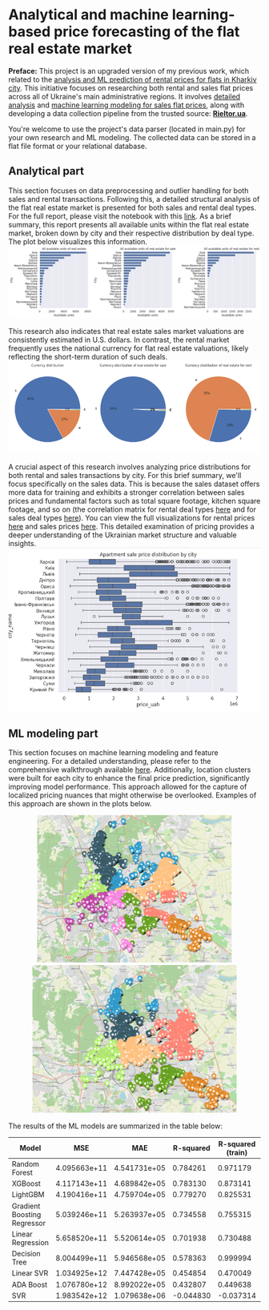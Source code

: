 # Analytical and machine learning-based price forecasting of the flat real estate market
**Preface:** This project is an upgraded version of my previous work, which related to the [analysis and ML prediction of rental prices for flats in Kharkiv city](https://github.com/elch1k/kharkiv_real_estate_rent_market). This initiative focuses on researching both rental and sales flat prices across all of Ukraine's main administrative regions. It involves [detailed analysis](https://github.com/elch1k/ukrainian_real_estate_market/blob/main/eda_and_ml/lun_real_estate_eda.ipynb) and [machine learning modeling for sales flat prices](https://github.com/elch1k/ukrainian_real_estate_market/blob/main/eda_and_ml/lun_real_estate_ml.ipynb), along with developing a data collection pipeline from the trusted source: [**Rieltor.ua**](https://rieltor.ua/).

You're welcome to use the project's data parser (located in main.py) for your own research and ML modeling. The collected data can be stored in a flat file format or your relational database.

Analytical part
--
This section focuses on data preprocessing and outlier handling for both sales and rental transactions. Following this, a detailed structural analysis of the flat real estate market is presented for both sales and rental deal types. For the full report, please visit the notebook with this [link](https://github.com/elch1k/ukrainian_real_estate_market/blob/main/eda_and_ml/lun_real_estate_eda.ipynb).
As a brief summary, this report presents all available units within the flat real estate market, broken down by city and their respective distribution by deal type. The plot below visualizes this information.
![flat_real_estate_units](https://github.com/elch1k/ukrainian_real_estate_market/blob/main/images/img_2.png)

This research also indicates that real estate sales market valuations are consistently estimated in U.S. dollars. In contrast, the rental market frequently uses the national currency for flat real estate valuations, likely reflecting the short-term duration of such deals.
![currency_distribution](https://github.com/elch1k/ukrainian_real_estate_market/blob/main/images/img_1.png)

A crucial aspect of this research involves analyzing price distributions for both rental and sales transactions by city. For this brief summary, we'll focus specifically on the sales data. This is because the sales dataset offers more data for training and exhibits a stronger correlation between sales prices and fundamental factors such as total square footage, kitchen square footage, and so on (the correlation matrix for rental deal types [here](https://github.com/elch1k/ukrainian_real_estate_market/blob/main/images/img_5.png) and for sales deal types [here](https://github.com/elch1k/ukrainian_real_estate_market/blob/main/images/img_6.png)). You can view the full visualizations for rental prices [here](https://github.com/elch1k/ukrainian_real_estate_market/blob/main/images/img_3.png) and sales prices [here](https://github.com/elch1k/ukrainian_real_estate_market/blob/main/images/img_4.png). This detailed examination of pricing provides a deeper understanding of the Ukrainian market structure and valuable insights.
![sales_price_distribution](https://github.com/elch1k/ukrainian_real_estate_market/blob/main/images/img_4.png)

ML modeling part
--
This section focuses on machine learning modeling and feature engineering. For a detailed understanding, please refer to the comprehensive walkthrough available [here](https://github.com/elch1k/ukrainian_real_estate_market/blob/main/eda_and_ml/lun_real_estate_ml.ipynb). Additionally, location clusters were built for each city to enhance the final price prediction, significantly improving model performance. This approach allowed for the capture of localized pricing nuances that might otherwise be overlooked. Examples of this approach are shown in the plots below.
<p align="center">
  <img src="https://github.com/elch1k/ukrainian_real_estate_market/blob/main/images/img_7.png" width="390"/>
  <img src="https://github.com/elch1k/ukrainian_real_estate_market/blob/main/images/img_8.png" width="410"/>
</p>

The results of the ML models are summarized in the table below:

| Model                    | MSE          | MAE          | R-squared | R-squared (train) | MAE (train)  |
|--------------------------|--------------|--------------|-----------|-------------------|--------------|
| Random Forest            | 4.095663e+11 | 4.541731e+05 | 0.784261  | 0.971179          | 1.652431e+05 |
| XGBoost                  | 4.117143e+11 | 4.689842e+05 | 0.783130  | 0.873141          | 3.649617e+05 |
| LightGBM                 | 4.190416e+11 | 4.759704e+05 | 0.779270  | 0.825531          | 4.295435e+05 |
| Gradient Boosting Regressor | 5.039246e+11 | 5.263937e+05 | 0.734558  | 0.755315          | 5.083237e+05 |
| Linear Regression        | 5.658520e+11 | 5.520614e+05 | 0.701938  | 0.730488          | 5.362226e+05 |
| Decision Tree            | 8.004499e+11 | 5.946568e+05 | 0.578363  | 0.999994          | 1.358311e+02 |
| Linear SVR               | 1.034925e+12 | 7.447428e+05 | 0.454854  | 0.470049          | 7.343808e+05 |
| ADA Boost                | 1.076780e+12 | 8.992022e+05 | 0.432807  | 0.449638          | 8.931378e+05 |
| SVR                      | 1.983542e+12 | 1.079638e+06 | -0.044830 | -0.037314         | 1.080444e+06 |
